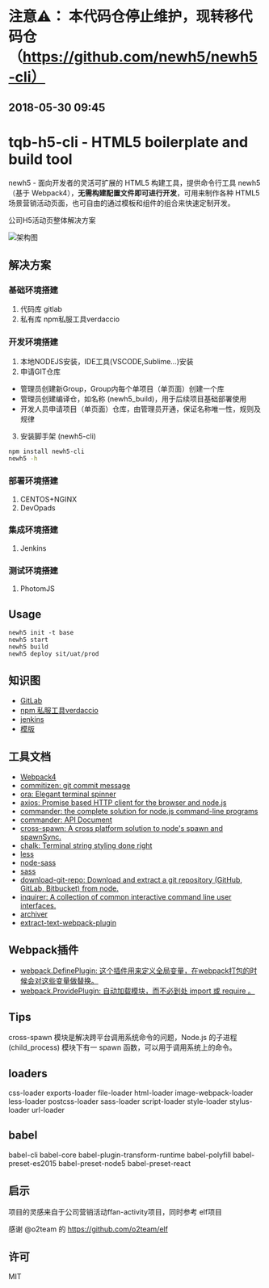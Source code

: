 # 注意⚠️：  本代码仓停止维护，现转移代码仓 （https://github.com/newh5/newh5-cli）
## 2018-05-30 09:45



# tqb-h5-cli - HTML5 boilerplate and build tool

newh5 - 面向开发者的灵活可扩展的 HTML5 构建工具，提供命令行工具 newh5（基于 Webpack4），**无需构建配置文件即可进行开发**，可用来制作各种 HTML5 场景营销活动页面，也可自由的通过模板和组件的组合来快速定制开发。

公司H5活动页整体解决方案

![架构图](./screenshot/artiche.png)

## 解决方案 

### 基础环境搭建
1. 代码库 gitlab
2. 私有库 npm私服工具verdaccio

### 开发环境搭建
1. 本地NODEJS安装，IDE工具(VSCODE,Sublime...)安装
2. 申请GIT仓库
- 管理员创建新Group，Group内每个单项目（单页面）创建一个库
- 管理员创建编译仓，如名称 (newh5_build)，用于后续项目基础部署使用
- 开发人员申请项目（单页面）仓库，由管理员开通，保证名称唯一性，规则及规律
3. 安装脚手架 (newh5-cli)
```sh
npm install newh5-cli
newh5 -h
```

### 部署环境搭建
1. CENTOS+NGINX
2. DevOpads
### 集成环境搭建
1. Jenkins
### 测试环境搭建
1. PhotomJS

## Usage
```SH
newh5 init -t base
newh5 start
newh5 build
newh5 deploy sit/uat/prod
```

## 知识图
- [GitLab](https://about.gitlab.com/)
- [npm 私服工具verdaccio](https://github.com/verdaccio/verdaccio)
- [jenkins](https://jenkins.io/)
- [模版](https://github.com/newh5-templates)

## 工具文档
- [Webpack4](https://doc.webpack-china.org/)
- [commitizen: git commit message](https://taoqianbao.github.io/2018/03/06/git/git-cz/)
- [ora: Elegant terminal spinner](https://www.npmjs.com/package/ora)
- [axios: Promise based HTTP client for the browser and node.js](https://github.com/axios/axios)
- [commander: the complete solution for node.js command-line programs](https://www.npmjs.com/package/commander) 
- [commander: API Document](http://tj.github.io/commander.js/) 
- [cross-spawn: A cross platform solution to node's spawn and spawnSync.](https://github.com/moxystudio/node-cross-spawn)
- [chalk: Terminal string styling done right](https://github.com/chalk/chalk)
- [less]()
- [node-sass]()
- [sass]()
- [download-git-repo: Download and extract a git repository (GitHub, GitLab, Bitbucket) from node.](https://www.npmjs.com/package/download-git-repo)
- [inquirer: A collection of common interactive command line user interfaces.](https://www.npmjs.com/package/inquirer#documentation)
- [archiver]()
- [extract-text-webpack-plugin]()

## Webpack插件
- [webpack.DefinePlugin: 这个插件用来定义全局变量，在webpack打包的时候会对这些变量做替换。]()
- [webpack.ProvidePlugin: 自动加载模块，而不必到处 import 或 require 。](https://doc.webpack-china.org/plugins/provide-plugin/)


## Tips
cross-spawn 模块是解决跨平台调用系统命令的问题，Node.js 的子进程 (child_process) 模块下有一 spawn 函数，可以用于调用系统上的命令。


## loaders
css-loader exports-loader file-loader html-loader image-webpack-loader less-loader postcss-loader sass-loader script-loader style-loader stylus-loader url-loader


## babel 
babel-cli babel-core babel-plugin-transform-runtime babel-polyfill babel-preset-es2015 babel-preset-node5 babel-preset-react



## 启示
项目的灵感来自于公司营销活动ffan-activity项目，同时参考 elf项目

感谢 @o2team 的 https://github.com/o2team/elf

## 许可

MIT

